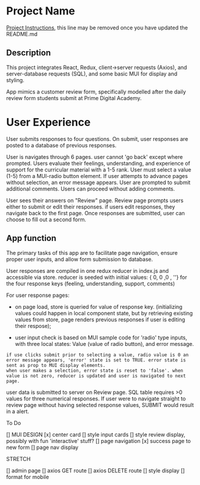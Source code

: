 # Project Name

[Project Instructions](./INSTRUCTIONS.md), this line may be removed once you have updated the README.md

## Description

This project integrates React, Redux, client->server requests (Axios), and server-database requests (SQL), and some basic MUI for display and styling.

App mimics a customer review form, specifically modelled after the daily review form students submit at Prime Digital Academy.

# User Experience

User submits responses to four questions. On submit, user responses are posted to a database of previous responses.

User is navigates through 6 pages. user cannot 'go back' except where prompted.
Users evaluate their feelings, understanding, and experience of support for the curricular material with a 1-5 rank.
    User must select a value (1-5) from a MUI-radio button element. If user attempts to advance pages without selection, an error message appears.
User are prompted to submit additional comments. Users can proceed without adding comments.

User sees their answers on "Review" page. Review page prompts users either to submit or edit their responses.
    if users edit responses, they navigate back to the first page. 
Once responses are submitted, user can choose to fill out a second form.

## App function

The primary tasks of this app are to facilitate page navigation, ensure proper user inputs, and allow form submission to database.

User responses are compiled in one redux reducer in index.js and accessible via store.
reducer is seeded with initial values: { 0, 0 ,0 , ''} for the four response keys (feeling, understanding, support, comments)

For user response pages:
   - on page load, store is queried for value of response key.
    (initializing values could happen in local component state, but by retrieving existing values from store, page renders previous responses if user is editing their respose);

   - user input check is based on MUI sample code for 'radio' type inputs, with three local states: Value (value of radio button), and error message.

    if use clicks submit prior to selecting a value, radio value is 0 an error message appears, 'error' state is set to TRUE. error state is sent as prop to MUI display elements.
    when user makes a selection, error state is reset to 'false'. when value is not zero, reducer is updated and user is navigated to next page.

user data is submitted to server on Review page. SQL table requires >0 values for three numerical responses. If user were to navigate straight to review page without having selected response values, SUBMIT would result in a alert.
    

To Do

[] MUI DESIGN
    [x] center card
    [] style input cards
    [] style review display, possibly with fun 'interactive' stuff?
[] page navigation
    [x] success page to new form
    [] page nav display

STRETCH

[] admin page
    [] axios GET route
    [] axios DELETE route
    [] style display
[] format for mobile
